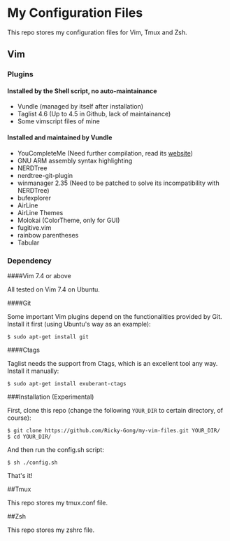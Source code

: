 # My Configuration Files

This repo stores my configuration files for Vim, Tmux and Zsh.

## Vim

### Plugins

#### Installed by the Shell script, no auto-maintainance

- Vundle (managed by itself after installation)
- Taglist 4.6 (Up to 4.5 in Github, lack of maintainance)
- Some vimscript files of mine

#### Installed and maintained by Vundle

- YouCompleteMe (Need further compilation, read its [website][1])
- GNU ARM assembly syntax highlighting
- NERDTree
- nerdtree-git-plugin
- winmanager 2.35 (Need to be patched to solve its incompatibility with NERDTree)
- bufexplorer
- AirLine
- AirLine Themes
- Molokai (ColorTheme, only for GUI)
- fugitive.vim
- rainbow parentheses
- Tabular

### Dependency

####Vim 7.4 or above

All tested on Vim 7.4 on Ubuntu.

####Git

Some important Vim plugins depend on the functionalities provided by Git. Install it first (using Ubuntu's way as an example):

	$ sudo apt-get install git


####Ctags

Taglist needs the support from Ctags, which is an excellent tool any way. Install it manually:

	$ sudo apt-get install exuberant-ctags


###Installation (Experimental)

First, clone this repo (change the following `YOUR_DIR` to certain directory, of course):

	$ git clone https://github.com/Ricky-Gong/my-vim-files.git YOUR_DIR/
	$ cd YOUR_DIR/


And then run the config.sh script:

	$ sh ./config.sh


That's it!

##Tmux

This repo stores my tmux.conf file.

##Zsh

This repo stores my zshrc file.

[1]:http://valloric.github.io/YouCompleteMe/#full-installation-guide
